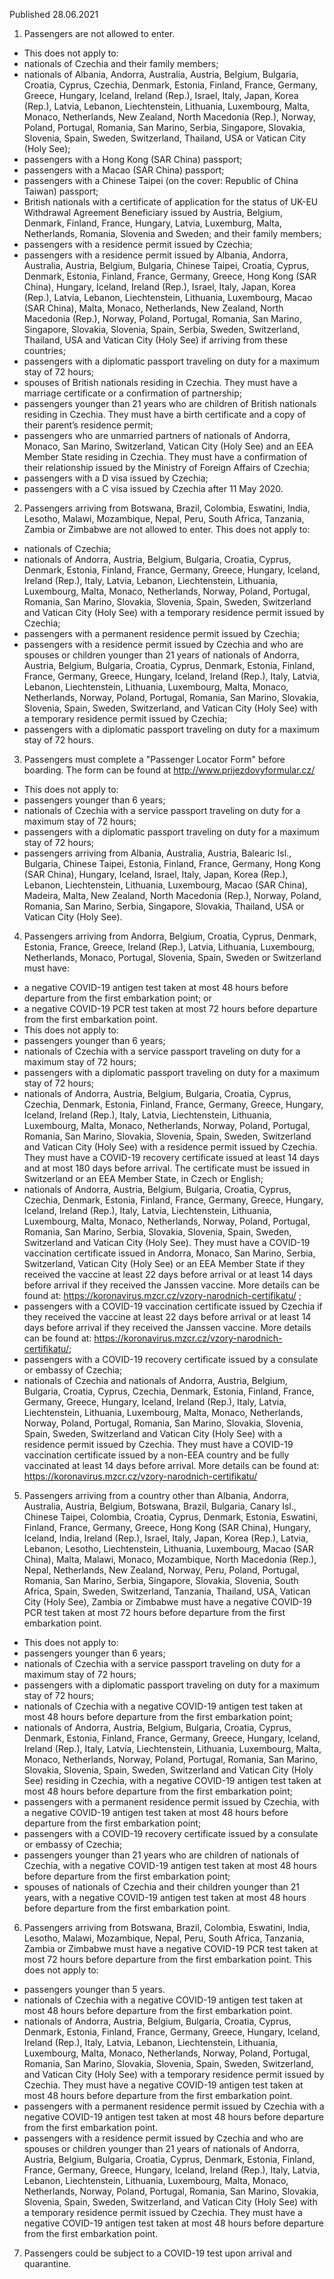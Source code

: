 Published 28.06.2021
1. Passengers are not allowed to enter.
- This does not apply to:
- nationals of Czechia and their family members;
- nationals of Albania, Andorra, Australia, Austria, Belgium, Bulgaria, Croatia, Cyprus, Czechia, Denmark, Estonia, Finland, France, Germany, Greece, Hungary, Iceland, Ireland (Rep.), Israel, Italy, Japan, Korea (Rep.), Latvia, Lebanon, Liechtenstein, Lithuania, Luxembourg, Malta, Monaco, Netherlands, New Zealand, North Macedonia (Rep.), Norway, Poland, Portugal, Romania, San Marino, Serbia, Singapore, Slovakia, Slovenia, Spain, Sweden, Switzerland, Thailand, USA or Vatican City (Holy See);
- passengers with a Hong Kong (SAR China) passport;
- passengers with a Macao (SAR China) passport;
- passengers with a Chinese Taipei (on the cover: Republic of China Taiwan) passport;
- British nationals with a certificate of application for the status of UK-EU Withdrawal Agreement Beneficiary issued by Austria, Belgium, Denmark, Finland, France, Hungary, Latvia, Luxemburg, Malta, Netherlands, Romania, Slovenia and Sweden; and their family members;
- passengers with a residence permit issued by Czechia;
- passengers with a residence permit issued by Albania, Andorra, Australia, Austria, Belgium, Bulgaria, Chinese Taipei, Croatia, Cyprus, Denmark, Estonia, Finland, France, Germany, Greece, Hong Kong (SAR China), Hungary, Iceland, Ireland (Rep.), Israel, Italy, Japan, Korea (Rep.), Latvia, Lebanon, Liechtenstein, Lithuania, Luxembourg, Macao (SAR China), Malta, Monaco, Netherlands, New Zealand, North Macedonia (Rep.), Norway, Poland, Portugal, Romania, San Marino, Singapore, Slovakia, Slovenia, Spain, Serbia, Sweden, Switzerland, Thailand, USA and Vatican City (Holy See) if arriving from these countries;
- passengers with a diplomatic passport traveling on duty for a maximum stay of 72 hours;
- spouses of British nationals residing in Czechia. They must have a marriage certificate or a confirmation of partnership; 
- passengers younger than 21 years who are children of British nationals residing in Czechia. They must have a birth certificate and a copy of their parent’s residence permit;
- passengers who are unmarried partners of nationals of Andorra, Monaco, San Marino, Switzerland, Vatican City (Holy See) and an EEA Member State residing in Czechia. They must have a confirmation of their relationship issued by the Ministry of Foreign Affairs of Czechia; 
- passengers with a D visa issued by Czechia;
- passengers with a C visa issued by Czechia after 11 May 2020. 
2. Passengers arriving from Botswana, Brazil, Colombia, Eswatini, India, Lesotho, Malawi, Mozambique, Nepal, Peru, South Africa, Tanzania, Zambia or Zimbabwe are not allowed to enter.
This does not apply to:
- nationals of Czechia;
- nationals of Andorra, Austria, Belgium, Bulgaria, Croatia, Cyprus, Denmark, Estonia, Finland, France, Germany, Greece, Hungary, Iceland, Ireland (Rep.), Italy, Latvia, Lebanon, Liechtenstein, Lithuania, Luxembourg, Malta, Monaco, Netherlands, Norway, Poland, Portugal, Romania, San Marino, Slovakia, Slovenia, Spain, Sweden, Switzerland and Vatican City (Holy See) with a temporary residence permit issued by Czechia; 
- passengers with a permanent residence permit issued by Czechia;
- passengers with a residence permit issued by Czechia and who are spouses or children younger than 21 years of nationals of Andorra, Austria, Belgium, Bulgaria, Croatia, Cyprus, Denmark, Estonia, Finland, France, Germany, Greece, Hungary, Iceland, Ireland (Rep.), Italy, Latvia, Lebanon, Liechtenstein, Lithuania, Luxembourg, Malta, Monaco, Netherlands, Norway, Poland, Portugal, Romania, San Marino, Slovakia, Slovenia, Spain, Sweden, Switzerland, and Vatican City (Holy See) with a temporary residence permit issued by Czechia; 
- passengers with a diplomatic passport traveling on duty for a maximum stay of 72 hours.
3. Passengers must complete a "Passenger Locator Form" before boarding. The form can be found at <a href="http://www.prijezdovyformular.cz/">http://www.prijezdovyformular.cz/</a> 
- This does not apply to:
- passengers younger than 6 years; 
- nationals of Czechia with a service passport traveling on duty for a maximum stay of 72 hours;
- passengers with a diplomatic passport traveling on duty for a maximum stay of 72 hours;
- passengers arriving from Albania, Australia, Austria, Balearic Isl., Bulgaria, Chinese Taipei, Estonia, Finland, France, Germany, Hong Kong (SAR China), Hungary, Iceland, Israel, Italy, Japan, Korea (Rep.), Lebanon, Liechtenstein, Lithuania, Luxembourg, Macao (SAR China), Madeira, Malta, New Zealand, North Macedonia (Rep.), Norway, Poland, Romania, San Marino, Serbia, Singapore, Slovakia, Thailand, USA or Vatican City (Holy See).
4. Passengers arriving from Andorra, Belgium, Croatia, Cyprus, Denmark, Estonia, France, Greece, Ireland (Rep.), Latvia, Lithuania, Luxembourg, Netherlands, Monaco, Portugal, Slovenia, Spain, Sweden or Switzerland must have:
- a negative COVID-19 antigen test taken at most 48 hours before departure from the first embarkation point; or 
- a negative COVID-19 PCR test taken at most 72 hours before departure from the first embarkation point.
- This does not apply to:
- passengers younger than 6 years;
- nationals of Czechia with a service passport traveling on duty for a maximum stay of 72 hours;
- passengers with a diplomatic passport traveling on duty for a maximum stay of 72 hours;
- nationals of Andorra, Austria, Belgium, Bulgaria, Croatia, Cyprus, Czechia, Denmark, Estonia, Finland, France, Germany, Greece, Hungary, Iceland, Ireland (Rep.), Italy, Latvia, Liechtenstein, Lithuania, Luxembourg, Malta, Monaco, Netherlands, Norway, Poland, Portugal, Romania, San Marino, Slovakia, Slovenia, Spain, Sweden, Switzerland and Vatican City (Holy See) with a residence permit issued by Czechia. They must have a COVID-19 recovery certificate issued at least 14 days and at most 180 days before arrival. The certificate must be issued in Switzerland or an EEA Member State, in Czech or English;
- nationals of Andorra, Austria, Belgium, Bulgaria, Croatia, Cyprus, Czechia, Denmark, Estonia, Finland, France, Germany, Greece, Hungary, Iceland, Ireland (Rep.), Italy, Latvia, Liechtenstein, Lithuania, Luxembourg, Malta, Monaco, Netherlands, Norway, Poland, Portugal, Romania, San Marino, Serbia, Slovakia, Slovenia, Spain, Sweden, Switzerland and Vatican City (Holy See). They must have a COVID-19 vaccination certificate issued in Andorra, Monaco, San Marino, Serbia, Switzerland, Vatican City (Holy See) or an EEA Member State if they received the vaccine at least 22 days before arrival or at least 14 days before arrival if they received the Janssen vaccine. More details can be found at: <a href="https://koronavirus.mzcr.cz/vzory-narodnich-certifikatu/">https://koronavirus.mzcr.cz/vzory-narodnich-certifikatu/</a> ;
- passengers with a COVID-19 vaccination certificate issued by Czechia if they received the vaccine at least 22 days before arrival or at least 14 days before arrival if they received the Janssen vaccine. More details can be found at: <a href="https://koronavirus.mzcr.cz/vzory-narodnich-certifikatu/">https://koronavirus.mzcr.cz/vzory-narodnich-certifikatu/</a>; 
- passengers with a COVID-19 recovery certificate issued by a consulate or embassy of Czechia;
- nationals of Czechia and nationals of Andorra, Austria, Belgium, Bulgaria, Croatia, Cyprus, Czechia, Denmark, Estonia, Finland, France, Germany, Greece, Hungary, Iceland, Ireland (Rep.), Italy, Latvia, Liechtenstein, Lithuania, Luxembourg, Malta, Monaco, Netherlands, Norway, Poland, Portugal, Romania, San Marino, Slovakia, Slovenia, Spain, Sweden, Switzerland and Vatican City (Holy See) with a residence permit issued by Czechia. They must have a COVID-19 vaccination certificate issued by a non-EEA country and be fully vaccinated at least 14 days before arrival. More details can be found at: <a href="https://koronavirus.mzcr.cz/vzory-narodnich-certifikatu/">https://koronavirus.mzcr.cz/vzory-narodnich-certifikatu/</a> 
5. Passengers arriving from a country other than Albania, Andorra, Australia, Austria, Belgium, Botswana, Brazil, Bulgaria, Canary Isl., Chinese Taipei, Colombia, Croatia, Cyprus, Denmark, Estonia, Eswatini, Finland, France, Germany, Greece, Hong Kong (SAR China), Hungary, Iceland, India, Ireland (Rep.), Israel, Italy, Japan, Korea (Rep.), Latvia, Lebanon, Lesotho, Liechtenstein, Lithuania, Luxembourg, Macao (SAR China), Malta, Malawi, Monaco, Mozambique, North Macedonia (Rep.), Nepal, Netherlands, New Zealand, Norway, Peru, Poland, Portugal, Romania, San Marino, Serbia, Singapore, Slovakia, Slovenia, South Africa, Spain, Sweden, Switzerland, Tanzania, Thailand, USA, Vatican City (Holy See), Zambia or Zimbabwe must have a negative COVID-19 PCR test taken at most 72 hours before departure from the first embarkation point.
- This does not apply to:
- passengers younger than 6 years;
- nationals of Czechia with a service passport traveling on duty for a maximum stay of 72 hours;
- passengers with a diplomatic passport traveling on duty for a maximum stay of 72 hours;
- nationals of Czechia with a negative COVID-19 antigen test taken at most 48 hours before departure from the first embarkation point;
- nationals of Andorra, Austria, Belgium, Bulgaria, Croatia, Cyprus, Denmark, Estonia, Finland, France, Germany, Greece, Hungary, Iceland, Ireland (Rep.), Italy, Latvia, Liechtenstein, Lithuania, Luxembourg, Malta, Monaco, Netherlands, Norway, Poland, Portugal, Romania, San Marino, Slovakia, Slovenia, Spain, Sweden, Switzerland and Vatican City (Holy See) residing in Czechia, with a negative COVID-19 antigen test taken at most 48 hours before departure from the first embarkation point;
- passengers with a permanent residence permit issued by Czechia, with a negative COVID-19 antigen test taken at most 48 hours before departure from the first embarkation point;
- passengers with a COVID-19 recovery certificate issued by a consulate or embassy of Czechia;
- passengers younger than 21 years who are children of nationals of Czechia, with a negative COVID-19 antigen test taken at most 48 hours before departure from the first embarkation point;
- spouses of nationals of Czechia and their children younger than 21 years, with a negative COVID-19 antigen test taken at most 48 hours before departure from the first embarkation point.
6. Passengers arriving from Botswana, Brazil, Colombia, Eswatini, India, Lesotho, Malawi, Mozambique, Nepal, Peru, South Africa, Tanzania, Zambia or Zimbabwe must have a negative COVID-19 PCR test taken at most 72 hours before departure from the first embarkation point. 
This does not apply to:
- passengers younger than 5 years.
- nationals of Czechia with a negative COVID-19 antigen test taken at most 48 hours before departure from the first embarkation point. 
- nationals of Andorra, Austria, Belgium, Bulgaria, Croatia, Cyprus, Denmark, Estonia, Finland, France, Germany, Greece, Hungary, Iceland, Ireland (Rep.), Italy, Latvia, Lebanon, Liechtenstein, Lithuania, Luxembourg, Malta, Monaco, Netherlands, Norway, Poland, Portugal, Romania, San Marino, Slovakia, Slovenia, Spain, Sweden, Switzerland, and Vatican City (Holy See) with a temporary residence permit issued by Czechia. They must have a negative COVID-19 antigen test taken at most 48 hours before departure from the first embarkation point. 
- passengers with a permanent residence permit issued by Czechia with a negative COVID-19 antigen test taken at most 48 hours before departure from the first embarkation point.
- passengers with a residence permit issued by Czechia and who are spouses or children younger than 21 years of nationals of Andorra, Austria, Belgium, Bulgaria, Croatia, Cyprus, Denmark, Estonia, Finland, France, Germany, Greece, Hungary, Iceland, Ireland (Rep.), Italy, Latvia, Lebanon, Liechtenstein, Lithuania, Luxembourg, Malta, Monaco, Netherlands, Norway, Poland, Portugal, Romania, San Marino, Slovakia, Slovenia, Spain, Sweden, Switzerland, and Vatican City (Holy See) with a temporary residence permit issued by Czechia. They must have a negative COVID-19 antigen test taken at most 48 hours before departure from the first embarkation point. 
7. Passengers could be subject to a COVID-19 test upon arrival and quarantine.

<p>